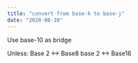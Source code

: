 ```yaml
---
title: "convert from base-k to base-j"
date: "2020-08-10"
---
```


Use base-10 as bridge

Unless:
Base 2 <-> Base8
base 2 <-> Base16
